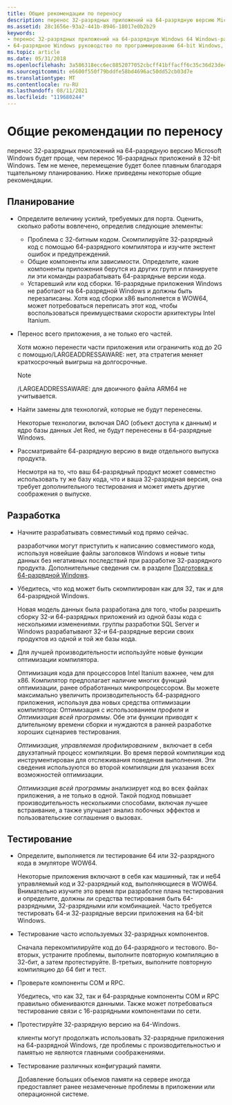 ```yaml
---
title: Общие рекомендации по переносу
description: перенос 32-разрядных приложений на 64-разрядную версию Microsoft Windows будет проще, чем перенос 16-разрядных приложений в 32-bit Windows. Тем не менее, перемещение будет более плавным благодаря тщательному планированию. Ниже приведены некоторые общие рекомендации.
ms.assetid: 28c1656e-93a2-441b-8946-18017e0b2b29
keywords:
- перенос 32-разрядных приложений на 64-разрядную Windows 64 Windows-разрядное программирование
- 64-разрядное Windows руководство по программированию 64-bit Windows, рекомендации по переносу
ms.topic: article
ms.date: 05/31/2018
ms.openlocfilehash: 3a586318ecc6ec8852077052cbcff41bffacff6c35c36d23de4b020ce19f12af
ms.sourcegitcommit: e6600f550f79bddfe58bd4696ac50dd52cb03d7e
ms.translationtype: MT
ms.contentlocale: ru-RU
ms.lasthandoff: 08/11/2021
ms.locfileid: "119680244"
---
```

# <a name="general-porting-guidelines"></a>Общие рекомендации по переносу

перенос 32-разрядных приложений на 64-разрядную версию Microsoft Windows будет проще, чем перенос 16-разрядных приложений в 32-bit Windows. Тем не менее, перемещение будет более плавным благодаря тщательному планированию. Ниже приведены некоторые общие рекомендации.

## <a name="planning"></a>Планирование

-   Определите величину усилий, требуемых для порта. Оценить, сколько работы вовлечено, определив следующие элементы:
    -   Проблема с 32-битным кодом. Скомпилируйте 32-разрядный код с помощью 64-разрядного компилятора и изучите экстент ошибок и предупреждений.
    -   Общие компоненты или зависимости. Определите, какие компоненты приложения берутся из других групп и планируете ли эти команды разрабатывать 64-разрядные версии кода.
    -   Устаревший или код сборки. 16-разрядные приложения Windows не работают на 64-разрядной Windows и должны быть перезаписаны. Хотя код сборки x86 выполняется в WOW64, может потребоваться переписать этот код, чтобы воспользоваться преимуществами скорости архитектуры Intel Itanium.
-   Перенос всего приложения, а не только его частей.

    Хотя можно перенести части приложения или ограничить код до 2G с помощью/LARGEADDRESSAWARE: нет, эта стратегия меняет краткосрочный выигрыш на долгосрочные.

    > [!Note]  
    > /LARGEADDRESSAWARE: для двоичного файла ARM64 не учитывается.

     

-   Найти замены для технологий, которые не будут перенесены.

    Некоторые технологии, включая DAO (объект доступа к данным) и ядро базы данных Jet Red, не будут перенесены в 64-разрядные Windows.

-   Рассматривайте 64-разрядную версию в виде отдельного выпуска продукта.

    Несмотря на то, что ваш 64-разрядный продукт может совместно использовать ту же базу кода, что и ваша 32-разрядная версия, она требует дополнительного тестирования и может иметь другие соображения о выпуске.

## <a name="development"></a>Разработка

-   Начните разрабатывать совместимый код прямо сейчас.

    разработчики могут приступить к написанию совместимого кода, используя новейшие файлы заголовков Windows и новые типы данных без негативных последствий при разработке 32-разрядного продукта. Дополнительные сведения см. в разделе [Подготовка к 64-разрядной Windows](getting-ready-for-64-bit-windows.md).

-   Убедитесь, что код может быть скомпилирован как для 32, так и для 64-разрядной Windows.

    Новая модель данных была разработана для того, чтобы разрешить сборку 32-и 64-разрядных приложений из одной базы кода с несколькими изменениями. группы разработки SQL Server и Windows разрабатывают 32-и 64-разрядные версии своих продуктов из одной и той же базы кода.

-   Для лучшей производительности используйте новые функции оптимизации компилятора.

    Оптимизация кода для процессоров Intel Itanium важнее, чем для x86. Компилятор предполагает наличие многих функций оптимизации, ранее обработанных микропроцессором. Вы можете максимально увеличить производительность 64-разрядного приложения, используя два новых средства оптимизации компилятора: Оптимизация с использованием *профиля* и *Оптимизация всей программы*. Обе эти функции приводят к длительному времени сборки и нуждаются в ранней разработке хороших сценариев тестирования.

    *Оптимизация, управляемая профилированием* , включает в себя двухэтапный процесс компиляции. Во время первой компиляции код инструментирован для отслеживания поведения выполнения. Эти сведения используются во второй компиляции для указания всех возможностей оптимизации.

    *Оптимизация всей программы* анализирует код во всех файлах приложения, а не только в одной. Такой подход повышает производительность несколькими способами, включая лучшее встраивание, а также улучшает анализ побочных эффектов и пользовательские соглашения о вызовах.

## <a name="testing"></a>Тестирование

-   Определите, выполняется ли тестирование 64 или 32-разрядного кода в эмуляторе WOW64.

    Некоторые приложения включают в себя как машинный, так и не64 управляемый код и 32-разрядный код, выполняющиеся в WOW64. Внимательно изучите это время при разработке плана тестирования и определите, должны ли средства тестирования быть 64-разрядными, 32-разрядными или комбинацией. Часто требуется тестировать 64-и 32-разрядные версии приложения на 64-bit Windows.

-   Тестирование часто используемых 32-разрядных компонентов.

    Сначала перекомпилируйте код до 64-разрядного и тестового. Во-вторых, устраните проблемы, выполните повторную компиляцию в 32-бит, а затем протестируйте. В-третьих, выполните повторную компиляцию до 64 бит и тест.

-   Проверьте компоненты COM и RPC.

    Убедитесь, что как 32, так и 64-разрядные компоненты COM и RPC правильно обмениваются данными. Также может потребоваться тестирование связи с 16-разрядными компонентами по сети.

-   Протестируйте 32-разрядную версию на 64-Windows.

    клиенты могут продолжать использовать 32-разрядные приложения на 64-разрядной Windows, где проблемы с производительностью и памятью не являются главными соображениями.

-   Тестирование различных конфигураций памяти.

    Добавление больших объемов памяти на сервере иногда предоставляет ранее незамеченные проблемы в приложении или операционной системе.

 

 




